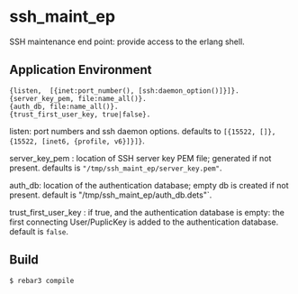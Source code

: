 ssh_maint_ep
=====

SSH maintenance end point: provide access to the erlang shell.

Application Environment
-----
~~~~
{listen,  [{inet:port_number(), [ssh:daemon_option()]}]}.
{server_key_pem, file:name_all()}.
{auth_db, file:name_all()}.
{trust_first_user_key, true|false}.
~~~~

listen: port numbers and ssh daemon options.
defaults to `[{15522, []}, {15522, [inet6, {profile, v6}]}]}`.

server_key_pem : location of SSH server key PEM file; generated if not present.
defaults is  `"/tmp/ssh_maint_ep/server_key.pem"`.

auth_db: location of the authentication database; empty db is created if
not present. default is "/tmp/ssh_maint_ep/auth_db.dets"`.

trust_first_user_key : if true, and the authentication database is empty:
the first connecting User/PuplicKey is added to the authentication database.
default is `false`.

Build
-----

    $ rebar3 compile

